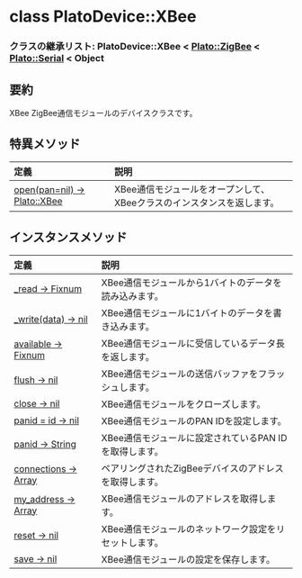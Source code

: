 # class PlatoDevice::XBee

### クラスの継承リスト: PlatoDevice::XBee < [Plato::ZigBee](../../plato/zigbee/README.md) < [Plato::Serial](../../plato/serial/README.md) < Object

## 要約

XBee ZigBee通信モジュールのデバイスクラスです。

## 特異メソッド

|定義|説明|
|:--|:--|
|[open(pan=nil) -> Plato::XBee](open.md)|XBee通信モジュールをオープンして、XBeeクラスのインスタンスを返します。|

## インスタンスメソッド

|定義|説明|
|:--|:--|
|[_read -> Fixnum](raw_read.md)|XBee通信モジュールから1バイトのデータを読み込みます。|
|[_write(data) -> nil](raw_write.md)|XBee通信モジュールに1バイトのデータを書き込みます。|
|[available -> Fixnum](available.md)|XBee通信モジュールに受信しているデータ長を返します。|
|[flush -> nil](flush.md)|XBee通信モジュールの送信バッファをフラッシュします。|
|[close -> nil](close.md)|XBee通信モジュールをクローズします。|
|[panid = id -> nil](set_panid.md)|XBee通信モジュールのPAN IDを設定します。|
|[panid -> String](get_panid.md)|XBee通信モジュールに設定されているPAN IDを取得します。|
|[connections -> Array](connections.md)|ペアリングされたZigBeeデバイスのアドレスを取得します。|
|[my_address -> Array](my_address.md)|XBee通信モジュールのアドレスを取得します。|
|[reset -> nil](reset.md)|XBee通信モジュールのネットワーク設定をリセットします。|
|[save -> nil](save.md)|XBee通信モジュールの設定を保存します。|

